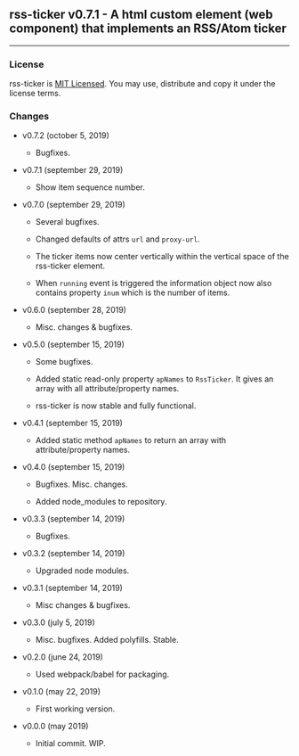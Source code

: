 ## rss-ticker v0.7.1 - A html custom element (web component) that implements an RSS/Atom ticker

***

### License

rss-ticker is [MIT Licensed](LICENSE). You may use, distribute and copy it under the license terms.

### Changes

* v0.7.2 (october 5, 2019)

  * Bugfixes.

* v0.7.1 (september 29, 2019)

  * Show item sequence number.

* v0.7.0 (september 29, 2019)

  * Several bugfixes.

  * Changed defaults of attrs `url` and `proxy-url`.

  * The ticker items now center vertically within the vertical space of the rss-ticker element.

  * When `running` event is triggered the information object now also contains property `inum` which is the number of items.

* v0.6.0 (september 28, 2019)

  * Misc. changes & bugfixes.

* v0.5.0 (september 15, 2019)

  * Some bugfixes.

  * Added static read-only property `apNames` to `RssTicker`. It gives an array with all attribute/property names.

  * rss-ticker is now stable and fully functional.

* v0.4.1 (september 15, 2019)

  * Added static method `apNames` to return an array with attribute/property names.

* v0.4.0 (september 15, 2019)

  * Bugfixes. Misc. changes.

  * Added node_modules to repository.

* v0.3.3 (september 14, 2019)

  * Bugfixes.

* v0.3.2 (september 14, 2019)

  * Upgraded node modules.

* v0.3.1 (september 14, 2019)

  * Misc changes & bugfixes.

* v0.3.0 (july 5, 2019)

  * Misc. bugfixes. Added polyfills. Stable.

* v0.2.0 (june 24, 2019)

  * Used webpack/babel for packaging.

* v0.1.0 (may 22, 2019)

  * First working version.

* v0.0.0 (may 2019)

  * Initial commit. WIP.
